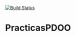 [![Build Status](https://travis-ci.org/antoniogamiz/PracticasPDOO.svg?branch=master)](https://travis-ci.org/antoniogamiz/PracticasPDOO)

# PracticasPDOO


